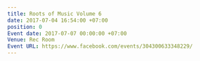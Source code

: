 ```yaml
---
title: Roots of Music Volume 6
date: 2017-07-04 16:54:00 +07:00
position: 0
Event date: 2017-07-07 00:00:00 +07:00
Venue: Rec Room
Event URL: https://www.facebook.com/events/304300633348229/
---
```


